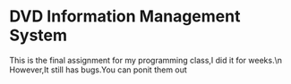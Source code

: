 # DVD Information Management System
This is the final assignment for my programming class,I did it for weeks.\n
However,It still has bugs.You can ponit them out
